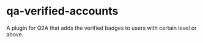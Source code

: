 # qa-verified-accounts
A plugin for Q2A that adds the verified badges to users with certain level or above. 
